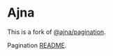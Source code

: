 # Ajna

This is a fork of [@ajna/pagination](https://github.com/niconiahi/ajna).

Pagination [README](https://github.com/paradox37/ajna/tree/main/packages/pagination).
